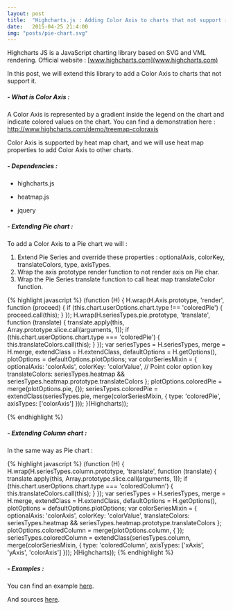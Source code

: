 ```yaml
---
layout: post
title:  "Highcharts.js : Adding Color Axis to charts that not support it"
date:   2015-04-25 21:4:00
img: "posts/pie-chart.svg"
---
```


Highcharts JS is a JavaScript charting library based on SVG and VML rendering. Official website : [www.highcharts.com](www.highcharts.com)

In this post, we will extend this library to add a Color Axis to charts that not support it.

##### - What is Color Axis :

A Color Axis is represented by a gradient inside the legend on the chart and indicate colored values on the chart.
You can find a demonstration here : http://www.highcharts.com/demo/treemap-coloraxis 

Color Axis is supported by heat map chart, and we will use heat map properties to add Color Axis to other charts.

##### - Dependencies :

+ highcharts.js

+ heatmap.js

+ jquery

##### - Extending Pie chart :

To add a Color Axis to a Pie chart we will :

1. Extend Pie Series and override these properties : optionalAxis, colorKey, translateColors, type, axisTypes.
2. Wrap the axis prototype render function to not render axis on Pie char.
3. Wrap the Pie Series translate function to call heat map translateColor function.

{% highlight javascript %}
    (function (H) {
        H.wrap(H.Axis.prototype, 'render', function (proceed) {
            if (this.chart.userOptions.chart.type !== 'coloredPie') {
                proceed.call(this);
            }
        });
        H.wrap(H.seriesTypes.pie.prototype, 'translate', function (translate) {
            translate.apply(this, Array.prototype.slice.call(arguments, 1));
            if (this.chart.userOptions.chart.type === 'coloredPie') {
                this.translateColors.call(this);
            }
        });
        var seriesTypes = H.seriesTypes,
            merge = H.merge,
            extendClass = H.extendClass,
            defaultOptions = H.getOptions(),
            plotOptions = defaultOptions.plotOptions;
        var colorSeriesMixin = {
            optionalAxis: 'colorAxis',
            colorKey: 'colorValue', // Point color option key
            translateColors: seriesTypes.heatmap && seriesTypes.heatmap.prototype.translateColors
        };
        plotOptions.coloredPie = merge(plotOptions.pie, {});
        seriesTypes.coloredPie = extendClass(seriesTypes.pie, merge(colorSeriesMixin, {
            type: 'coloredPie',
            axisTypes: ['colorAxis']
        }));
}(Highcharts));

{% endhighlight %}

##### - Extending Column chart :

In the same way as Pie chart : 

{% highlight javascript %}
    (function (H) {
        H.wrap(H.seriesTypes.column.prototype, 'translate', function (translate) {
            translate.apply(this, Array.prototype.slice.call(arguments, 1));
            if (this.chart.userOptions.chart.type === 'coloredColumn') {
                this.translateColors.call(this);
            }
        });
        var seriesTypes = H.seriesTypes,
            merge = H.merge,
            extendClass = H.extendClass,
            defaultOptions = H.getOptions(),
            plotOptions = defaultOptions.plotOptions;
        var colorSeriesMixin = {
            optionalAxis: 'colorAxis',
            colorKey: 'colorValue',
            translateColors: seriesTypes.heatmap && seriesTypes.heatmap.prototype.translateColors
        };
        plotOptions.coloredColumn = merge(plotOptions.column, { });
        seriesTypes.coloredColumn = extendClass(seriesTypes.column, merge(colorSeriesMixin, {
            type: 'coloredColumn',
            axisTypes: ['xAxis', 'yAxis', 'colorAxis']
        }));
    }(Highcharts));
{% endhighlight %}

##### - Examples :

You can find an example [here](http://embed.plnkr.co/XWdQNB/preview).

And sources [here](https://github.com/HichamBI/Extending-Highcharts).